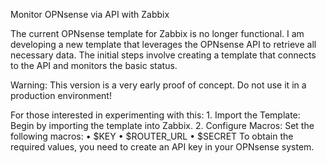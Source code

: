 Monitor OPNsense via API with Zabbix

The current OPNsense template for Zabbix is no longer functional. I am developing a new template that leverages the OPNsense API to retrieve all necessary data. The initial steps involve creating a template that connects to the API and monitors the basic status.

Warning: This version is a very early proof of concept. Do not use it in a production environment!

For those interested in experimenting with this:
	1.	Import the Template: Begin by importing the template into Zabbix.
	2.	Configure Macros: Set the following macros:
	•	$KEY
	•	$ROUTER_URL
	•	$SECRET
To obtain the required values, you need to create an API key in your OPNsense system.
